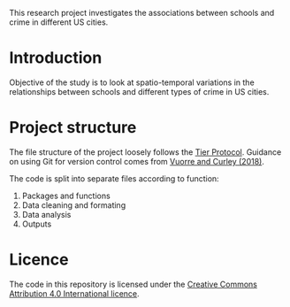 This research project investigates the associations between schools and crime in different US cities.

# Introduction

Objective of the study is to look at spatio-temporal variations in the
relationships between schools and different types of crime in US cities.


# Project structure

The file structure of the project loosely follows the [Tier Protocol](https://www.projecttier.org/tier-protocol/specifications/). Guidance
on using Git for version control comes from [Vuorre and Curley (2018)](https://doi.org/10.1177/2515245918754826).

The code is split into separate files according to function:

  1. Packages and functions
  2. Data cleaning and formating
  3. Data analysis
  4. Outputs


# Licence

The code in this repository is licensed under the [Creative Commons Attribution 
4.0 International licence](http://creativecommons.org/licenses/by/4.0/).
